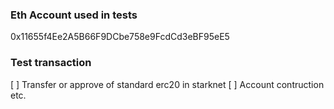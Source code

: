 ### Eth Account used in tests
0x11655f4Ee2A5B66F9DCbe758e9FcdCd3eBF95eE5
### Test transaction 
[ ] Transfer or approve of standard erc20 in starknet
[ ] Account contruction etc.
